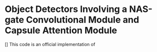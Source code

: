 # Object Detectors Involving a NAS-gate Convolutional Module and Capsule Attention Module

[] This code is an official implementation of
